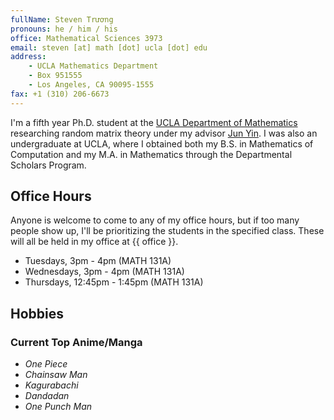 ```yaml
---
fullName: Steven Trương
pronouns: he / him / his
office: Mathematical Sciences 3973
email: steven [at] math [dot] ucla [dot] edu
address:
    - UCLA Mathematics Department
    - Box 951555
    - Los Angeles, CA 90095-1555
fax: +1 (310) 206-6673
---
```


I'm a fifth year Ph.D. student at the [UCLA Department of Mathematics](https://ww3.math.ucla.edu/) researching random matrix theory under my advisor [Jun Yin](https://www.math.ucla.edu/~jyin/). I was also an undergraduate at UCLA, where I obtained both my B.S. in Mathematics of Computation and my M.A. in Mathematics through the Departmental Scholars Program.

## Office Hours

Anyone is welcome to come to any of my office hours, but if too many people show up, I'll be prioritizing the students in the specified class. These will all be held in my office at {{ office }}.

-   Tuesdays, 3pm - 4pm (MATH 131A)
-   Wednesdays, 3pm - 4pm (MATH 131A)
-   Thursdays, 12:45pm - 1:45pm (MATH 131A)

## Hobbies

### Current Top Anime/Manga

-   _One Piece_
-   _Chainsaw Man_
-   _Kagurabachi_
-   _Dandadan_
-   _One Punch Man_
